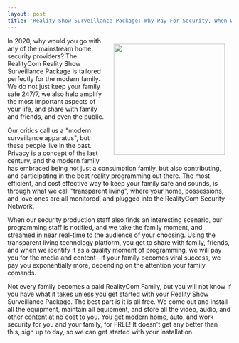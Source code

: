 ```yaml
---
layout: post
title: 'Reality Show Surveillance Package: Why Pay For Security, When We Can Pay You? #DesignFiction'
---
```

<p><img style="padding: 15px;" src="http://kinlane-productions.s3.amazonaws.com/api-evangelist-site/blog/bw-reality-com-security.png" alt="" width="250" align="right" /></p>
<p>In 2020, why would you go with any of the mainstream home security providers? The RealityCom Reality Show Surveillance Package is tailored perfectly for the modern family. We do not just keep your family safe 247/7, we also help amplify the most important aspects of your life, and share with family and friends, and even the public.</p>
<p class="p1">Our critics call us a "modern surveillance apparatus", but these people live in the past. Privacy is a concept of the last century, and the modern family has embraced being not just a consumption family, but also contributing, and participating in the best reality programming out there. The most efficient, and cost effective way to keep your family safe and sounds, is through what we call "transparent living", where your home, possessions, and love ones are all monitored, and plugged into the RealityCom Security Network.</p>
<p class="p1">When our security production staff also finds an interesting scenario, our programming staff is notified, and we take the family moment, and streamed in near real-time to the audience of your choosing. Using the transparent living technology platform, you get to share with family, friends, and when we identify it as a quality moment of programming, we will pay you for the media and content--if your family becomes viral success, we pay you exponentially more, depending on the attention your family comands.</p>
<p class="p1">Not every family becomes a paid RealityCom Family, but you will not know if you have what it takes unless you get started with your Reality Show Surveillance Package. The best part is it is all free. We come out and install all the equipment, maintain all equipment, and store all the video, audio, and other content at no cost to you. You get modern home, auto, and work security for you and your family, for FREE! It doesn't get any better than this, sign up to day, so we can get started with your installation.</p>